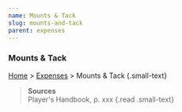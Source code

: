 ```yaml
---
name: Mounts & Tack
slug: mounts-and-tack
parent: expenses
---
```

### Mounts & Tack
[Home](dm-operations-center) > [Expenses](expenses) > Mounts & Tack {.small-text}

> **Sources** <br/>
> Player's Handbook, p. xxx
{.read .small-text}

